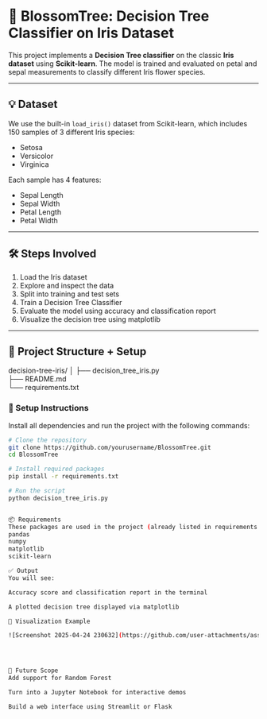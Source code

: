 # 🌸 BlossomTree: Decision Tree Classifier on Iris Dataset

This project implements a **Decision Tree classifier** on the classic **Iris dataset** using **Scikit-learn**. The model is trained and evaluated on petal and sepal measurements to classify different Iris flower species.

---

## 💡 Dataset

We use the built-in `load_iris()` dataset from Scikit-learn, which includes 150 samples of 3 different Iris species:
- Setosa
- Versicolor
- Virginica

Each sample has 4 features:
- Sepal Length
- Sepal Width
- Petal Length
- Petal Width

---

## 🛠️ Steps Involved

1. Load the Iris dataset
2. Explore and inspect the data
3. Split into training and test sets
4. Train a Decision Tree Classifier
5. Evaluate the model using accuracy and classification report
6. Visualize the decision tree using matplotlib

---

## 📁 Project Structure + Setup

decision-tree-iris/
│
├── decision_tree_iris.py       
├── README.md                     
└── requirements.txt    


### 🔧 Setup Instructions

Install all dependencies and run the project with the following commands:

```bash
# Clone the repository
git clone https://github.com/yourusername/BlossomTree.git
cd BlossomTree

# Install required packages
pip install -r requirements.txt

# Run the script
python decision_tree_iris.py


📦 Requirements
These packages are used in the project (already listed in requirements.txt):
pandas
numpy
matplotlib
scikit-learn

✅ Output
You will see:

Accuracy score and classification report in the terminal

A plotted decision tree displayed via matplotlib

🌳 Visualization Example

![Screenshot 2025-04-24 230632](https://github.com/user-attachments/assets/e4912d3a-9559-4e03-9773-e34e08c99bee)




🚀 Future Scope
Add support for Random Forest

Turn into a Jupyter Notebook for interactive demos

Build a web interface using Streamlit or Flask


